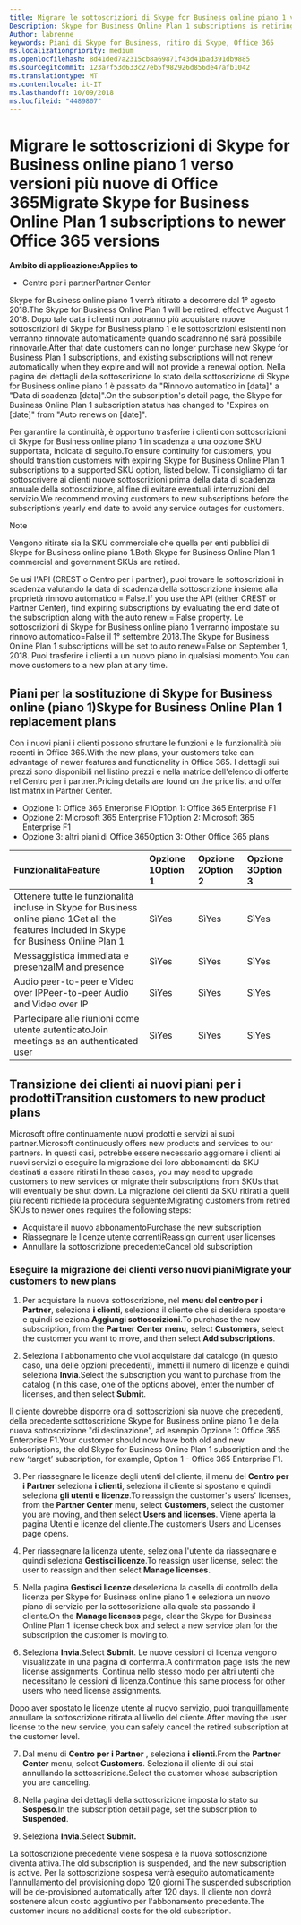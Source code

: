 ```yaml
---
title: Migrare le sottoscrizioni di Skype for Business online piano 1 verso versioni più nuove di Office 365 | Centro per i partner
Description: Skype for Business Online Plan 1 subscriptions is retiring.
Author: labrenne
keywords: Piani di Skype for Business, ritiro di Skype, Office 365
ms.localizationpriority: medium
ms.openlocfilehash: 8d41ded7a2315cb8a69871f43d41bad391db9885
ms.sourcegitcommit: 123a7f53d633c27eb5f982926d856de47afb1042
ms.translationtype: MT
ms.contentlocale: it-IT
ms.lasthandoff: 10/09/2018
ms.locfileid: "4489807"
---
```

# <a name="migrate-skype-for-business-online-plan-1-subscriptions-to-newer-office-365-versions"></a><span data-ttu-id="40067-103">Migrare le sottoscrizioni di Skype for Business online piano 1 verso versioni più nuove di Office 365</span><span class="sxs-lookup"><span data-stu-id="40067-103">Migrate Skype for Business Online Plan 1 subscriptions to newer Office 365 versions</span></span>

**<span data-ttu-id="40067-104">Ambito di applicazione:</span><span class="sxs-lookup"><span data-stu-id="40067-104">Applies to</span></span>**

- <span data-ttu-id="40067-105">Centro per i partner</span><span class="sxs-lookup"><span data-stu-id="40067-105">Partner Center</span></span>

<span data-ttu-id="40067-106">Skype for Business online piano 1 verrà ritirato a decorrere dal 1° agosto 2018.</span><span class="sxs-lookup"><span data-stu-id="40067-106">The Skype for Business Online Plan 1 will be retired, effective August 1 2018.</span></span> <span data-ttu-id="40067-107">Dopo tale data i clienti non potranno più acquistare nuove sottoscrizioni di Skype for Business piano 1 e le sottoscrizioni esistenti non verranno rinnovate automaticamente quando scadranno né sarà possibile rinnovarle.</span><span class="sxs-lookup"><span data-stu-id="40067-107">After that date customers can no longer purchase new Skype for Business Plan 1 subscriptions, and existing subscriptions will not renew automatically when they expire and will not provide a renewal option.</span></span> <span data-ttu-id="40067-108">Nella pagina dei dettagli della sottoscrizione lo stato della sottoscrizione di Skype for Business online piano 1 è passato da "Rinnovo automatico in [data]" a "Data di scadenza [data]".</span><span class="sxs-lookup"><span data-stu-id="40067-108">On the subscription's detail page, the Skype for Business Online Plan 1 subscription status has changed to "Expires on [date]" from "Auto renews on [date]".</span></span>  

<span data-ttu-id="40067-109">Per garantire la continuità, è opportuno trasferire i clienti con sottoscrizioni di Skype for Business online piano 1 in scadenza a una opzione SKU supportata, indicata di seguito.</span><span class="sxs-lookup"><span data-stu-id="40067-109">To ensure continuity for customers, you should transition customers with expiring Skype for Business Online Plan 1 subscriptions to a supported SKU option, listed below.</span></span> <span data-ttu-id="40067-110">Ti consigliamo di far sottoscrivere ai clienti nuove sottoscrizioni prima della data di scadenza annuale della sottoscrizione, al fine di evitare eventuali interruzioni del servizio.</span><span class="sxs-lookup"><span data-stu-id="40067-110">We recommend moving customers to new subscriptions before the subscription’s yearly end date to avoid any service outages for customers.</span></span> 

>[!NOTE]
><span data-ttu-id="40067-111">Vengono ritirate sia la SKU commerciale che quella per enti pubblici di Skype for Business online piano 1.</span><span class="sxs-lookup"><span data-stu-id="40067-111">Both Skype for Business Online Plan 1 commercial and government SKUs are retired.</span></span>

<span data-ttu-id="40067-112">Se usi l'API (CREST o Centro per i partner), puoi trovare le sottoscrizioni in scadenza valutando la data di scadenza della sottoscrizione insieme alla proprietà rinnovo automatico = False.</span><span class="sxs-lookup"><span data-stu-id="40067-112">If you use the API (either CREST or Partner Center), find expiring subscriptions by evaluating the end date of the subscription along with the auto renew = False property.</span></span> <span data-ttu-id="40067-113">Le sottoscrizioni di Skype for Business online piano 1 verranno impostate su rinnovo automatico=False il 1° settembre 2018.</span><span class="sxs-lookup"><span data-stu-id="40067-113">The Skype for Business Online Plan 1 subscriptions will be set to auto renew=False on September 1, 2018.</span></span> <span data-ttu-id="40067-114">Puoi trasferire i clienti a un nuovo piano in qualsiasi momento.</span><span class="sxs-lookup"><span data-stu-id="40067-114">You can move customers to a new plan at any time.</span></span> 

## <a name="skype-for-business-online-plan-1-replacement-plans"></a><span data-ttu-id="40067-115">Piani per la sostituzione di Skype for Business online (piano 1)</span><span class="sxs-lookup"><span data-stu-id="40067-115">Skype for Business Online Plan 1 replacement plans</span></span>

<span data-ttu-id="40067-116">Con i nuovi piani i clienti possono sfruttare le funzioni e le funzionalità più recenti in Office 365.</span><span class="sxs-lookup"><span data-stu-id="40067-116">With the new plans, your customers take can advantage of newer features and functionality in Office 365.</span></span> <span data-ttu-id="40067-117">I dettagli sui prezzi sono disponibili nel listino prezzi e nella matrice dell'elenco di offerte nel Centro per i partner.</span><span class="sxs-lookup"><span data-stu-id="40067-117">Pricing details are found on the price list and offer list matrix in Partner Center.</span></span> 

- <span data-ttu-id="40067-118">Opzione 1: Office 365 Enterprise F1</span><span class="sxs-lookup"><span data-stu-id="40067-118">Option 1: Office 365 Enterprise F1</span></span>
- <span data-ttu-id="40067-119">Opzione 2: Microsoft 365 Enterprise F1</span><span class="sxs-lookup"><span data-stu-id="40067-119">Option 2: Microsoft 365 Enterprise F1</span></span>
- <span data-ttu-id="40067-120">Opzione 3: altri piani di Office 365</span><span class="sxs-lookup"><span data-stu-id="40067-120">Option 3: Other Office 365 plans</span></span>

|**<span data-ttu-id="40067-121">Funzionalità</span><span class="sxs-lookup"><span data-stu-id="40067-121">Feature</span></span>**    |**<span data-ttu-id="40067-122">Opzione 1</span><span class="sxs-lookup"><span data-stu-id="40067-122">Option 1</span></span>**   |**<span data-ttu-id="40067-123">Opzione 2</span><span class="sxs-lookup"><span data-stu-id="40067-123">Option 2</span></span>**   |**<span data-ttu-id="40067-124">Opzione 3</span><span class="sxs-lookup"><span data-stu-id="40067-124">Option 3</span></span>**   |
|:-----------------|:-----------------|:-------------|:------------|
|<span data-ttu-id="40067-125">Ottenere tutte le funzionalità incluse in Skype for Business online piano 1</span><span class="sxs-lookup"><span data-stu-id="40067-125">Get all the features included in Skype for Business Online Plan 1</span></span>|<span data-ttu-id="40067-126">Sì</span><span class="sxs-lookup"><span data-stu-id="40067-126">Yes</span></span>   |<span data-ttu-id="40067-127">Sì</span><span class="sxs-lookup"><span data-stu-id="40067-127">Yes</span></span>   |<span data-ttu-id="40067-128">Sì</span><span class="sxs-lookup"><span data-stu-id="40067-128">Yes</span></span>   |
|<span data-ttu-id="40067-129">Messaggistica immediata e presenza</span><span class="sxs-lookup"><span data-stu-id="40067-129">IM and presence</span></span> |<span data-ttu-id="40067-130">Sì</span><span class="sxs-lookup"><span data-stu-id="40067-130">Yes</span></span>   |<span data-ttu-id="40067-131">Sì</span><span class="sxs-lookup"><span data-stu-id="40067-131">Yes</span></span>   |<span data-ttu-id="40067-132">Sì</span><span class="sxs-lookup"><span data-stu-id="40067-132">Yes</span></span>   |
|<span data-ttu-id="40067-133">Audio peer-to-peer e Video over IP</span><span class="sxs-lookup"><span data-stu-id="40067-133">Peer-to-peer Audio and Video over IP</span></span>|<span data-ttu-id="40067-134">Sì</span><span class="sxs-lookup"><span data-stu-id="40067-134">Yes</span></span>   |<span data-ttu-id="40067-135">Sì</span><span class="sxs-lookup"><span data-stu-id="40067-135">Yes</span></span>   |<span data-ttu-id="40067-136">Sì</span><span class="sxs-lookup"><span data-stu-id="40067-136">Yes</span></span>   
|<span data-ttu-id="40067-137">Partecipare alle riunioni come utente autenticato</span><span class="sxs-lookup"><span data-stu-id="40067-137">Join meetings as an authenticated user</span></span>| <span data-ttu-id="40067-138">Sì</span><span class="sxs-lookup"><span data-stu-id="40067-138">Yes</span></span>   |<span data-ttu-id="40067-139">Sì</span><span class="sxs-lookup"><span data-stu-id="40067-139">Yes</span></span>   |<span data-ttu-id="40067-140">Sì</span><span class="sxs-lookup"><span data-stu-id="40067-140">Yes</span></span>   |

## <a name="transition-customers-to-new-product-plans"></a><span data-ttu-id="40067-141">Transizione dei clienti ai nuovi piani per i prodotti</span><span class="sxs-lookup"><span data-stu-id="40067-141">Transition customers to new product plans</span></span>

<span data-ttu-id="40067-142">Microsoft offre continuamente nuovi prodotti e servizi ai suoi partner.</span><span class="sxs-lookup"><span data-stu-id="40067-142">Microsoft continuously offers new products and services to our partners.</span></span> <span data-ttu-id="40067-143">In questi casi, potrebbe essere necessario aggiornare i clienti ai nuovi servizi o eseguire la migrazione dei loro abbonamenti da SKU destinati a essere ritirati.</span><span class="sxs-lookup"><span data-stu-id="40067-143">In these cases, you may need to upgrade customers to new services or migrate their subscriptions from SKUs that will eventually be shut down.</span></span> <span data-ttu-id="40067-144">La migrazione dei clienti da SKU ritirati a quelli più recenti richiede la procedura seguente:</span><span class="sxs-lookup"><span data-stu-id="40067-144">Migrating customers from retired SKUs to newer ones requires the following steps:</span></span>

- <span data-ttu-id="40067-145">Acquistare il nuovo abbonamento</span><span class="sxs-lookup"><span data-stu-id="40067-145">Purchase the new subscription</span></span>
- <span data-ttu-id="40067-146">Riassegnare le licenze utente correnti</span><span class="sxs-lookup"><span data-stu-id="40067-146">Reassign current user licenses</span></span>
- <span data-ttu-id="40067-147">Annullare la sottoscrizione precedente</span><span class="sxs-lookup"><span data-stu-id="40067-147">Cancel old subscription</span></span>

### <a name="migrate-your-customers-to-new-plans"></a><span data-ttu-id="40067-148">Eseguire la migrazione dei clienti verso nuovi piani</span><span class="sxs-lookup"><span data-stu-id="40067-148">Migrate your customers to new plans</span></span>

1. <span data-ttu-id="40067-149">Per acquistare la nuova sottoscrizione, nel **menu del centro per i Partner**, seleziona **i clienti**, seleziona il cliente che si desidera spostare e quindi seleziona **Aggiungi sottoscrizioni**.</span><span class="sxs-lookup"><span data-stu-id="40067-149">To purchase the new subscription, from the **Partner Center menu**, select **Customers**, select the customer you want to move, and then select **Add subscriptions**.</span></span>

2. <span data-ttu-id="40067-150">Seleziona l'abbonamento che vuoi acquistare dal catalogo (in questo caso, una delle opzioni precedenti), immetti il numero di licenze e quindi seleziona **Invia**.</span><span class="sxs-lookup"><span data-stu-id="40067-150">Select the subscription you want to purchase from the catalog (in this case, one of the options above), enter the number of licenses, and then select **Submit**.</span></span> 

<span data-ttu-id="40067-151">Il cliente dovrebbe disporre ora di sottoscrizioni sia nuove che precedenti, della precedente sottoscrizione Skype for Business online piano 1 e della nuova sottoscrizione "di destinazione", ad esempio Opzione 1: Office 365 Enterprise F1.</span><span class="sxs-lookup"><span data-stu-id="40067-151">Your customer should now have both old and new subscriptions, the old Skype for Business Online Plan 1  subscription and the new ‘target’ subscription, for example, Option 1 - Office 365 Enterprise F1.</span></span>

3. <span data-ttu-id="40067-152">Per riassegnare le licenze degli utenti del cliente, il menu del **Centro per i Partner** seleziona **i clienti**, seleziona il cliente si spostano e quindi seleziona **gli utenti e licenze**.</span><span class="sxs-lookup"><span data-stu-id="40067-152">To reassign the customer's users' licenses, from the **Partner Center** menu, select **Customers**, select the customer you are moving, and then select **Users and licenses**.</span></span> <span data-ttu-id="40067-153">Viene aperta la pagina Utenti e licenze del cliente.</span><span class="sxs-lookup"><span data-stu-id="40067-153">The customer’s Users and Licenses page opens.</span></span>

4. <span data-ttu-id="40067-154">Per riassegnare la licenza utente, seleziona l'utente da riassegnare e quindi seleziona **Gestisci licenze**.</span><span class="sxs-lookup"><span data-stu-id="40067-154">To reassign user license, select the user to reassign and then select **Manage licenses.**</span></span>

5. <span data-ttu-id="40067-155">Nella pagina **Gestisci licenze** deseleziona la casella di controllo della licenza per Skype for Business online piano 1 e seleziona un nuovo piano di servizio per la sottoscrizione alla quale sta passando il cliente.</span><span class="sxs-lookup"><span data-stu-id="40067-155">On the **Manage licenses** page, clear the Skype for Business Online Plan 1 license check box and select a new service plan for the subscription the customer is moving to.</span></span>

6. <span data-ttu-id="40067-156">Seleziona **Invia**.</span><span class="sxs-lookup"><span data-stu-id="40067-156">Select **Submit**.</span></span> <span data-ttu-id="40067-157">Le nuove cessioni di licenza vengono visualizzate in una pagina di conferma.</span><span class="sxs-lookup"><span data-stu-id="40067-157">A confirmation page lists the new license assignments.</span></span> <span data-ttu-id="40067-158">Continua nello stesso modo per altri utenti che necessitano le cessioni di licenza.</span><span class="sxs-lookup"><span data-stu-id="40067-158">Continue this same process for other users who need license assignments.</span></span>

<span data-ttu-id="40067-159">Dopo aver spostato le licenze utente al nuovo servizio, puoi tranquillamente annullare la sottoscrizione ritirata al livello del cliente.</span><span class="sxs-lookup"><span data-stu-id="40067-159">After moving the user license to the new service, you can safely cancel the retired subscription at the customer level.</span></span>

7. <span data-ttu-id="40067-160">Dal menu di **Centro per i Partner** , seleziona **i clienti**.</span><span class="sxs-lookup"><span data-stu-id="40067-160">From the **Partner Center** menu, select **Customers**.</span></span> <span data-ttu-id="40067-161">Seleziona il cliente di cui stai annullando la sottoscrizione.</span><span class="sxs-lookup"><span data-stu-id="40067-161">Select the customer whose subscription you are canceling.</span></span>

8. <span data-ttu-id="40067-162">Nella pagina dei dettagli della sottoscrizione imposta lo stato su **Sospeso**.</span><span class="sxs-lookup"><span data-stu-id="40067-162">In the subscription detail page, set the subscription to **Suspended**.</span></span>

9. <span data-ttu-id="40067-163">Seleziona **Invia**.</span><span class="sxs-lookup"><span data-stu-id="40067-163">Select **Submit.**</span></span>

<span data-ttu-id="40067-164">La sottoscrizione precedente viene sospesa e la nuova sottoscrizione diventa attiva.</span><span class="sxs-lookup"><span data-stu-id="40067-164">The old subscription is suspended, and the new subscription is active.</span></span> <span data-ttu-id="40067-165">Per la sottoscrizione sospesa verrà eseguito automaticamente l'annullamento del provisioning dopo 120 giorni.</span><span class="sxs-lookup"><span data-stu-id="40067-165">The suspended subscription will be de-provisioned automatically after 120 days.</span></span> <span data-ttu-id="40067-166">Il cliente non dovrà sostenere alcun costo aggiuntivo per l'abbonamento precedente.</span><span class="sxs-lookup"><span data-stu-id="40067-166">The customer incurs no additional costs for the old subscription.</span></span>

